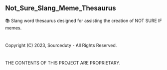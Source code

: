 ## Not_Sure_Slang_Meme_Thesaurus

📚 Slang word thesaurus designed for assisting the creation of NOT SURE IF memes.

#
Copyright (C) 2023,  Sourceduty - All Rights Reserved.
#
THE CONTENTS OF THIS PROJECT ARE PROPRIETARY.
